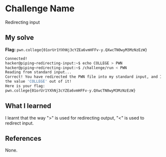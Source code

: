 # Challenge Name
Redirecting input

## My solve
**Flag:** `pwn.college{01orUr1YXhNj3cYZEa6vmHFFv-y.QXwcTN0wyM3MzNzEzW}`

```bash
Connected!
hacker@piping~redirecting-input:~$ echo COLLEGE > PWN
hacker@piping~redirecting-input:~$ /challenge/run < PWN
Reading from standard input...
Correct! You have redirected the PWN file into my standard input, and I read
the value 'COLLEGE' out of it!
Here is your flag:
pwn.college{01orUr1YXhNj3cYZEa6vmHFFv-y.QXwcTN0wyM3MzNzEzW}
```

## What I learned
I learnt that the way ">" is used for redirecting output, "<" is used to redirect input.
## References 
None.
